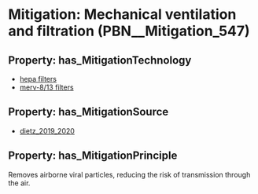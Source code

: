 # Mitigation: __Mechanical ventilation and filtration__ (PBN__Mitigation_547)

## Property: has_MitigationTechnology

* [hepa filters](../Technology/PBN__Technology_674)
* [merv-8/13 filters](../Technology/PBN__Technology_3295)

## Property: has_MitigationSource

* [dietz_2019_2020](../Article/PBN__Article_288)

## Property: has_MitigationPrinciple

Removes airborne viral particles, reducing the risk of transmission through the air.

